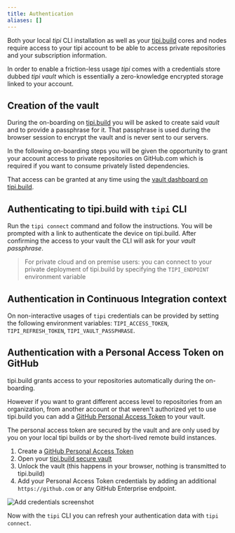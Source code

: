 ```yaml
---
title: Authentication
aliases: []
---
```



Both your local _tipi_ CLI installation as well as your [tipi.build](https://tipi.build) cores and nodes require access to your tipi
account to be able to access private repositories and your subscription information.

In order to enable a friction-less usage _tipi_ comes with a credentials store dubbed _tipi vault_ which is essentially a zero-knowledge encrypted storage linked to your account.

## Creation of the vault

During the on-boarding on [tipi.build](https://tipi.build) you will be asked to create said _vault_ and to provide a passphrase for it. That passphrase is used during the browser session to encrypt the vault and is never sent to our servers.

In the following on-boarding steps you will be given the opportunity to grant your account access to private
repositories on GitHub.com which is required if you want to consume privately listed dependencies. 

That access can be granted at any time using the [vault dashboard on tipi.build](/dashboard/vault).

## Authenticating to tipi.build with `tipi` CLI

Run the `tipi connect` command and follow the instructions. 
You will be prompted with a link to authenticate the device on tipi.build. After confirming the access to your vault the CLI will ask for your _vault passphrase_.

> For private cloud and on premise users: you can connect to your private deployment of tipi.build by specifying the `TIPI_ENDPOINT` environment variable

## Authentication in Continuous Integration context

On non-interactive usages of `tipi` credentials can be provided by setting the following environment variables: `TIPI_ACCESS_TOKEN`, `TIPI_REFRESH_TOKEN`, `TIPI_VAULT_PASSPHRASE`.

## Authentication with a Personal Access Token on GitHub

tipi.build grants access to your repositories automatically during the on-boarding. 

However if you want to grant different access level to repositories from an organization, from another account or that weren't authorized yet to use tipi.build you can add a [GitHub Personal Access Token](https://docs.github.com/en/authentication/keeping-your-account-and-data-secure/creating-a-personal-access-token) to your vault. 

The personal access token are secured by the vault and are only used by you on your local tipi builds or by the short-lived remote build instances. 


1. Create a [GitHub Personal Access Token](https://docs.github.com/en/authentication/keeping-your-account-and-data-secure/creating-a-personal-access-token)
2. Open your [tipi.build secure vault](/dashboard/vault)
3. Unlock the vault (this happens in your browser, nothing is transmitted to tipi.build)
4. Add your Personal Access Token credentials by adding an additional `https://github.com` or any GitHub Enterprise endpoint.

![Add credentials screenshot](./assets/add-credentials.png)

Now with the `tipi` CLI you can refresh your authentication data with `tipi connect`.
